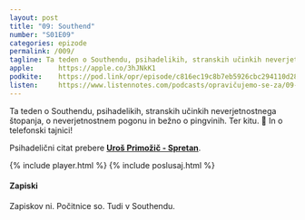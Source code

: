 ```yaml
---
layout: post
title: "09: Southend"
number: "S01E09"
categories: epizode
permalink: /009/
tagline: Ta teden o Southendu, psihadelikih, stranskih učinkih neverjetnostnega štopanja, o neverjetnostnem pogonu in bežno o pingvinih. Ter kitu. Psihadelični citat prebere Uroš Primožič - Spretan.
apple:		https://apple.co/3hJNkK1
podkite:	https://pod.link/opr/episode/c816ec19c8b7eb5926cbc294110d2883
listen:		https://www.listennotes.com/podcasts/opravičujemo-se-za/09-southend-ECgfeRboiYu/embed/
---
```


Ta teden o Southendu, psihadelikih, stranskih učinkih neverjetnostnega štopanja, o neverjetnostnem pogonu in bežno o pingvinih. Ter kitu. 🐋 In o telefonski tajnici! 

Psihadelični citat prebere [**Uroš Primožič - Spretan**](https://twitter.com/spretan/). 

{% include player.html %}
{% include poslusaj.html %}

#### Zapiski

Zapiskov ni. Počitnice so. Tudi v Southendu.